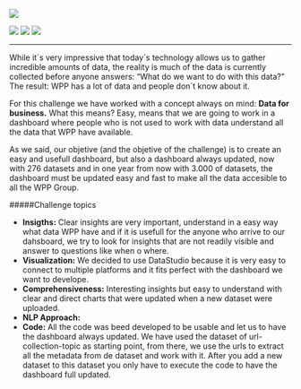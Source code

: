 ![](http://digitalworldtrends.com/Data_Studio/Images/texto_circulosmorados-wpp_readme.jpg)

![](https://img.shields.io/badge/Company-WundermanThompson%20Spain-blue) 
![](https://img.shields.io/badge/Team-FelipeMoreno&JavierCarmona-blueviolet)
![](https://img.shields.io/badge/Python-v3.7-red) 

------------
While it´s very impressive that today´s technology allows us to gather incredible amounts of data, the reality is much of the data is currently collected before anyone answers: “What do we want to do with this data?" The result: WPP has a lot of data and people don´t know about it.

For this challenge we have worked with a concept always on mind: **Data for business.** What this means? Easy, means that we are going to work in a dashboard where people who is not used to work with data understand all the data that WPP have available.

As we said, our objetive (and the objetive of the challenge) is to create an easy and usefull dashboard, but also a dashboard always updated, now with 276 datasets and in one year from now with 3.000 of datasets, the dashboard must be updated easy and fast to make all the data accesible to all the WPP Group. 

#####Challenge topics

- **Insigths:** Clear insights are very important, understand in a easy way what data WPP have and if it is usefull for the anyone who arrive to our dahsboard, we try to look for insights  that are not readily visible and answer to questions like when o where.
- **Visualization:** We decided to use DataStudio because it is very easy to connect to multiple platforms and it fits perfect with the dashboard we want to develope. 
- **Comprehensiveness:** Interesting insights but easy to understand with clear and direct charts that were updated when a new dataset were uploaded.
- **NLP Approach:**
- **Code:** All the code was beed developed to be usable and let us to have the dashboard always updated. We have used the dataset of url-collection-topic as starting point, from there, we use the urls to extract all the metadata from de dataset and work with it. After you add a new dataset to this dataset you only have to execute the code to have the dashboard full updated. 

